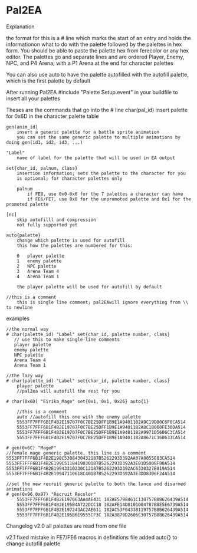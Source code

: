 # Pal2EA

Explanation

the format for this is a # line which marks the start of an entry and holds the informationon what to do with the palette
followed by the palettes in hex form. You should be able to paste the palette hex from ferecolor or any hex editor.
The palettes go and separate lines and are ordered Player, Enemy, NPC, and P4 Arena; with a P1 Arena at the end for character palettes

You can also use auto to have the palette autofilled with the autofill palette, which is the first palette by default

After running Pal2EA #include "Palette Setup.event" in your buildfile to insert all your palettes
	
Theses are the commands that go into the # line
	char(pal_id)
		insert palette for 0x6D in the character palette table
	
	gen(anim_id)
		insert a generic palette for a battle sprite animation
		you can set the same generic palette to multiple animations by doing gen(id1, id2, id3, ...)
	
	"Label"
		name of label for the palette that will be used in EA output

	set{char_id, palnum, class}
		insertion information; sets the palette to the character for you
		is optional; for character palettes only
		
		palnum
			if FE8, use 0x0-0x6 for the 7 palettes a character can have
			if FE6/FE7, use 0x0 for the unpromoted palette and 0x1 for the promoted palette

	[nc]
		skip autofilll and compression
		not fully supported yet
	
	auto{palette}
		change which palette is used for autofill
		this how the palettes are numbered for this:
		
		0   player palette
		1   enemy palette
		2   NPC palette
		3   Arena Team 4
		4   Arena Team 1
		
		the player palette will be used for autofill by default
		
	//this is a comment
		this is single line comment; pal2EAwill ignore everything from \\ to newline
		
examples
```
//the normal way
# char(palette_id) "Label" set{char_id, palette number, class}
   // use this to make single-line comments
   player palette
   enemy palette
   NPC palette
   Arena Team 4
   Arena Team 1

//the lazy way
# char(palette_id) "Label" set{char_id, palette number, class}
	player palette
	//pal2ea will autofill the rest for you
	
# char(0x6D) "Eirika_Mage" set{0x1, 0x1, 0x26} auto{1}

	//this is a comment
	auto //autofill this one with the enemy palette
	5553FF7FFF6B1F4B2E19707F0C7BE25DFF1B9E1A9401182A9C19D80C6F0CA514 
	5553FF7FFF6B1F4B2E19707F0C7BE25DFF1B9E1A9401182A8C1B060FE30DA514 
	5553FF7FFF6B1F4B2E19707F0C7BE25DFF1B9E1A9401182A9971D5606C3CA514 
	5553FF7FFF6B1F4B2E19707F0C7BE25DFF1B9E1A9401182A8671C360633CA514
	
# gen(0x6C) "MageF"
//female mage generic palette, this line is a comment
5553FF7FFF6B1F4B2E198C5308430432187B5262293D392AA07A8055E03CA514 
5553FF7FFF6B1F4B2E199C5118419030187B5262293D392A3E01D5008F00A514 
5553FF7FFF6B1F4B2E19943310230C12187B5262293D392AC6330327E019A514 
5553FF7FFF6B1F4B2E19947110618C40187B5262293D392A3E3DD8306F24A514

//set the new recruit generic palette to both the lance and disarmed animations
# gen(0x96,0x97) "Recruit Recolor"
	5553FF7FFF6B1F4B2E197063AA4AE431 182AE5798461C130757B8B626439A514 
	5553FF7FFF6B1F4B2E195B4A722DCC18 182AFE14D8101004787B8E5E6739A514 
	5553FF7FFF6B1F4B2E197243AC2AE611 182AC53F04338119757B8B626439A514 
	5553FF7FFF6B1F4B2E195B6E9555CF3C 182A3879D2606C30757B8B626439A514
```	
	
Changelog
v2.0
	all palettes are read from one file
	
v2.1
	fixed mistake in FE7/FE6 macros in definitions file
	added auto{} to change autofill palette
